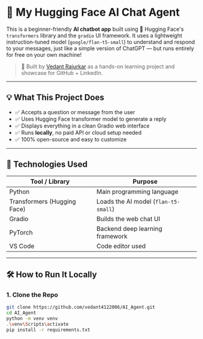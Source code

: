 # 🤖 My Hugging Face AI Chat Agent

This is a beginner-friendly **AI chatbot app** built using 🤗 Hugging Face's `transformers` library and the `gradio` UI framework. It uses a lightweight instruction-tuned model (`google/flan-t5-small`) to understand and respond to your messages, just like a simple version of ChatGPT — but runs entirely for free on your own machine!

> 🚀 Built by [Vedant Rajurkar](https://github.com/vedant4122006) as a hands-on learning project and showcase for GitHub + LinkedIn.

---

## 💡 What This Project Does

- ✅ Accepts a question or message from the user
- ✅ Uses Hugging Face transformer model to generate a reply
- ✅ Displays everything in a clean Gradio web interface
- ✅ Runs **locally**, no paid API or cloud setup needed
- ✅ 100% open-source and easy to customize

---

## 🧠 Technologies Used

| Tool / Library      | Purpose                              |
|---------------------|---------------------------------------|
| Python              | Main programming language             |
| Transformers (Hugging Face) | Loads the AI model (`flan-t5-small`) |
| Gradio              | Builds the web chat UI                |
| PyTorch             | Backend deep learning framework       |
| VS Code             | Code editor used                      |

---

## 🛠️ How to Run It Locally

### 1. Clone the Repo
```bash
git clone https://github.com/vedant4122006/AI_Agent.git
cd AI_Agent
python -m venv venv
.\venv\Scripts\activate
pip install -r requirements.txt
